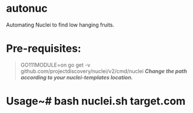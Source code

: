 # autonuc


Automating Nuclei to find low hanging fruits.

# Pre-requisites:

> GO111MODULE=on go get -v github.com/projectdiscovery/nuclei/v2/cmd/nuclei
***Change the path according to your nuclei-templates location.***

# Usage~# bash nuclei.sh target.com
